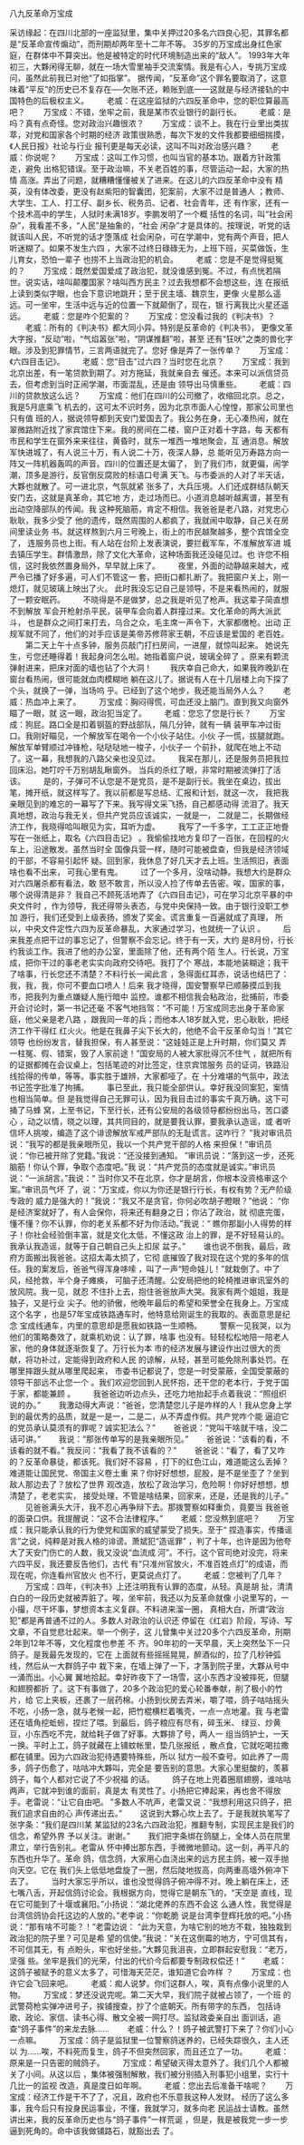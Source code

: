 ﻿八九反革命万宝成

采访缘起：在四川北部的一座监狱里，集中关押过20多名六四良心犯，其罪名都是“反革命宣传煽动”，而刑期却两年至十二年不等。
   35岁的万宝成出身红色家庭，在群体中不算突出。他是被特定的时代环境制造出来的“敌人”。
   1993年大年初三，大夥闲得无聊，就在一场大雪里袖手交流案情。我是有心人，专挑万宝成问，虽然此前我已对他“了如指掌”。
   据传闻，“反革命”这个罪名要取消了，这意味着“平反”的历史已不复存在──欠账不还，赖账到底一一这就是与经济接轨的中国特色的后极权主义。
   　　老威：在这座监狱的六四反革命中，您的职位算最高吧？
   　　万宝成：不错，坐牢之前，我是某市农业银行的副行长。
   　　老威：是吗？真有点奇怪。您对政治兴趣很浓？
   　　万宝成：谈不上。我在行业里出类拔萃，对党和国家各个时期的经济
   政策很熟悉，每次下发的文件我都要细细揣摸，《人民日报》社论与行业
   报刊更是每天必读，这叫不叫对政治感兴趣？
   　　老威：你说呢？
   　　万宝成：这叫工作习惯，也叫当官的基本功。跟着方针政策走，避免
   出格犯错误。至于政治嘛，不关老百姓的事，尽管运动一起，大家的热情
   高涨。弄出了问题，就糟糟懂懂被关了进来。在这儿的六四反革命中没有
   精英，没有体改委，更没有赵紫阳的智囊团，犯案前，大家不过是普通人
   ；教师、大学生、工人、打工仔、副乡长、税务员、记者、社会青年，还
   有作家，还有一个技术高中的学生，人狱时未满18岁。李鹏发明了一个概
   括性的名词，叫“社会闲杂”，我看差不多，“人民”是抽象的，“社会
   闲杂”才是具体的。按理说，听党的话就该叫人民，不听党的话才堕落成
   社会闲杂，可在学潮中，党有两个声音，把人听迷糊了。如果不发生六四
   ，大家不过终日碌碌无为，上班下班，买菜做饭，生儿育女，恐怕一辈子
   也捞不上当政治犯的机会。
   　　老威：您是不是觉得挺冤的？
   　　万宝成：既然爱国爱成了政治犯，就没谁感到冤。不过，有点恍若隔
   世。说实话，啥叫颠覆国家？啥叫西方民主？过去我想都不会想这些，连
   在报纸上读到类似字眼，也会下意识地跳开；至于民主墙、魏京生，更像
   火星那么遥远。可一坐牢，生活中远与近的位置一下就颠倒了，现在，银
   行离我比火星还遥远。
   　　老威：您是咋个犯案的？
   　　万宝成：您没看过我的《判决书》？
   　　老威：所有的《判决书》都大同小异。特别是反革命的《判决书》，
   更像文革大字报，“反动”啦，“气焰嚣张”啦，“阴谋推翻”啦，甚至
   还有“狂吠”之类的兽化字眼。涉及到犯罪情节，三言两语就完了。您好
   像是弄了一张传单？
   　　万宝成：《六四目击记》。
   　　老威：您“目击”过六四？当时您在北京？
   　　万宝成：我到北京出差，有一笔贷款到期了。对方拖延，我就亲自去
   催还。本来可以派信贷员去，但考虑到当时正闹学潮，市面混乱，还是由
   领导出马慎重些。
   　　老威：四川的贷款放这么远？
   　　万宝成：他们在四川的公司撤了，收缩回北京。总之，我是5月底乘飞
   机去的，这可太不识时务，因为北京市面人心惶惶，那家公司里也只有值
   班的人，据说领导都到天安门爱国去了。我公务在身，无心凑热闹，就在
   翠微路附近找了家宾馆住下来。我的房间在二楼，窗户正对着十字路，每
   天都有市民和学生在窗外来来往往，黄昏时，就东一堆西一堆地聚会，互
   通消息。解放军快进城了，有人说三十万，有人说二十万，夜深人静，总
   能听见万寿路方向一阵又一阵机器轰鸣的声音。四川的位置还是太偏了，
   到了我们市，就更偏，闹学潮，顶多是游行，反官倒反腐败的标语口号满
   天飞。与市委派的人对了半天话，大夥也就散了。可一进北京，气氛就紧
   张多了，大兵压境。人们还成群结队朝天安门去，这就是真革命，其它地
   方，走过场而已。小道消息越听越离谱，甚至有出动空降部队的传闻。我
   这种死脑筋，肯定不相信。我爸爸是老八路，对党忠心耿耿，我多少受了
   他的遗传，既然周围的人都疯了，我就闹中取静，自己关在房间里读业务
   书。就这样熬到六月三号晚上，街上的市民越聚越多，整个宾馆全空了，
   连服务员也上街。有人站在台阶上发表演说，要拦截军车，不准解放军进
   城去镇压学生。群情激昂，除了文化大革命，这种场面我还没碰见过。也
   许您不相信，这时我依然置身局外，早早就上床了。
   　　夜里，外面的动静越来越大，戒严令已播了好多遍，可人们不管这一
   套，把街口都扎断了。我把窗户关上，刚一熄灯，就见玻璃上映出了火。
   此时我没忘记自己是领导，不是来看热闹的，就服了一颗安眠药。
   　　不晓得是不是做梦，总之我是听见了枪声。我这辈子简直想不到解放
   军会开枪射杀平民，装甲车会向着人群撞过来。文化革命的两大派武斗，
   也是群众之间打来打去，乌合之众，毛主席一声令下，大家都缴枪。出动
   正规军就不同了，他们的对手应该是美帝苏修蒋家王朝，不应该是爱国的
   老百姓。
   　　第二天上午十点多钟，服务员敲门打扫房间，一进屋，就惊叫起来。
   她说先生，亏您还睡得着！我起身问怎么啦。她指着窗户说，玻璃全碎了
   。原来有颗流弹射进来，把床对面的墙也钻了个大洞！
   　　我庆幸自己命大，如果我昨晚趴在窗台看热闹，很可能就血肉模糊地
   躺在这儿了。据说有人在十几层楼上向下探了个头，就换了一弹，当场呜
   乎。已经到了这个地步，我还能当局外人么？
   　　老威：热血冲上来了。
   　　万宝成：胸闷得慌，可血还没上脑门。直到我又向窗外瞄了一眼，就
   这一眼，政治犯当定了。
   　　老威：您忘了您是行长？
   　　万宝成：狗屁。路口全是扣着钢盔的野战部队，隔几分钟，就有一辆
   装甲车冲过街口。我刚好瞄见，一个解放军在喝令一个小伙子站住。小伙
   子一慌，拔腿就跑。解放军单臂顺过冲锋枪，哒哒哒地一梭子，小伙子一
   个前扑，就爬在地上不动了。这一幕，我想我的八路父亲也没见过。
   　　我呆在那儿，还是服务员把我拉回床沿。她叮咛千万别胡乱瞅窗外。
   当兵的杀红了眼，非常时期被流弹打了活该。
   　　是的，子弹可不认您是不是党员，是不是副行长。我坐在桌边，拔出
   笔，摊开纸，就这样写了。我以前都是写总结、汇报和计划，就这一次，
   我把我亲眼见到的难忘的一幕写了下来。我写得文采飞扬，自己都感动得
   流泪了。我天真地想，政治与我无关，但共产党员应该诚实，一就是一，
   二就是二，长期做经济工作，我晓得哈叫眼见为实，耳听为虚。
   　　我写了一千多字，工工正正地誊写在一张纸上，取名《六四目击记》
   。我偷偷找地方复印了一百张，在回程的火车上，沿途散发。虽然当时全
   国像兵营一样，随时可能被盘查，但我是经济领域的干部，不容易引起怀
   疑。回到家，我休息了好几天才去上班。生活照旧，表面啥也看不出来，
   可我心里有鬼。
   　　过了一个多月，没啥动静。我想大约是群众对六四屠杀都有看法，敢
   怒不敢言，所以没人捡了传单去告密。唉，国家的事，哪个说得清是非？
   我自己不顾死活地弄了《六四目击记》，可在学习北京平暴的中央文件时
   ，作为领导，我还得带头表态，与党中央保持一致。由于银行没职工参加
   游行，我们还受到上级表扬，颁发了奖金。谎言重复一百遍就成了真理，
   所以，中央文件定性六四为反革命暴乱，大家通过学习，也就统一了认识
   。
   　　后来我差点把干过的事忘记了，但警察不会忘记。终于有一天，大约
   是8月份，行长约我谈工作。我进了他的办公室，里面除了他，还有两个陌
   生人。行长说，万宝成，把你干过的事老老实实向政府交待吧。我打了个
   寒战，本能地装糊途；我干了啥事，行长您还不清楚？不料行长一闻此言
   ，急得面红耳赤，说话也结巴了：我，我，我，你可不要血口喷人！后来
   我才晓得，国安警察早已顺藤摸瓜到我市，把我列为重点嫌疑人施行暗中
   监控。谁都不相信我会粘政治，批捕前，市委开会讨论时，第一书记还毫
   不客气地挡驾：“不可能！万宝成同志出身于革命家庭，他父亲是老八路
   ，跟我同一年的兵；而他本人18岁就入党，忠心耿耿，把经济工作干得红
   红火火。他是在我鼻子尖下长大的，他绝不会干反革命勾当！”其它领导
   也纷纷发言，替我担保，有人甚至说：“这娃娃正是上升时期，你们莫又
   弄一柱冤、假、错案，毁了人家前途！”国安局的人被大家批得沉不住气
   ，就把所有的证据都摊在会议桌上，包括笔迹的对比签定，住京宾馆服务
   员的证词，铁路沿线拾得的传单，等等。事实胜于雄辨，大家都哑了。在
   十分难堪的气氛中，政法书记签字批准了拘捕。
   　　事已至此，我只能全部供认。幸好我没同案犯，案情也相当简单。但
   是我觉得自己无罪可认，因为我目击过的事实千真万确。这下可捅了马蜂
   窝，上至书记，下至行长，还有公安局的各级领导都纷纷出马，苦口婆心
   ，动之以情，晓之以理，其共同目的，就是要我认罪，要我承认造谣，或
   者听信坏人挑唆，编造了这个诽谤解放军戒严部队的无耻谎言。这咋行？
   ”我对审讯员说：“我写的都是我亲眼所见，我以一个共产党干部的人格
   来担保！”审讯员说：“你已被开除了党籍。”我说：“还没接到通知。
   ”审讯员说：“落到这一步，还死脑筋！你认个罪，争取个态度吧。”我
   说：“共产党员的态度就是诚实。”审讯员说：“一派胡言。”我说：“
   当时你又不在北京，你才是胡言，你根本没资格审这个案。”审讯员气坏
   了，说：“万宝成，你以为你还是银行行长，有权有势？无产阶级专政的
   威力是强大的！”我说：“我又不是贪官，你何必吹胡子瞪眼？”他说：
   “你是经济案就好了，有人会保你，将来还有翻身之日；你沾了政治，就
   彻底完蛋，懂不懂？你不认罪，你的老关系都不好为你活动。”我说：“
   瞧你那副小人得势的样子！你社会经验倒丰富，就是文化太低，不懂这政
   治上的罪，是不好轻易认的。我承认我造谣，就等于自己朝自己头上扣尿
   盆子。”
   　　谁也说不倒我，最后，政府方面搬出我爸爸。这招太毒太损了，它彻
   底摧毁了我对现在这个党的多年的信任。我的案发后，爸爸气得浑身哆嗦
   ，叫了一声“短命娃儿！”就栽倒了。中了风，经抢救，半个身子瘫痪，
   可脑子还清醒。公安局把他的轮椅推进审讯室外的放风院。我一见，就忍
   不住扑上去，抱住爸爸放声大哭。我家有两个姐姐，我是独子，又是行业
   尖子。他的骄傲，他晚年最后的希望和荣誉全在我身上。万宝成这个名字
   ，也是57年宝成铁路通车时，他特意给刚诞生的我取的。表面意思是纪念
   宝成线通车，内里的意思却是愿我如铁路一生顺畅。
   　　警察一见我哭，以为他们的策略奏效了，就乘机劝说：认了罪，啥事
   也没有。轻轻松松地陪一陪老人家，他的身体就逐渐恢复了。万行长为本
   市的经济发展与建设作出过很大的贡献，将功补过，定能得到政府和人民
   的谅解，从轻，甚至可能免除刑事处罚。在哪里摔跟头就从哪里爬起来，
   市委书记都说了，您是一时受蒙蔽，全国受蒙蔽的领导干部远不止您一个
   。我们欢迎您回到人民怀抱，还干您的老本行，于党于国于家，都能兼顾
   。
   　　我爸爸边听边点头，还吃力地抬起手点着我说：“照组织说的办。”
   　　我激动得大声说：“爸爸，您清楚您儿子是咋样的人！我从您身上学
   到的最优秀的品质，就是一是一，二是二，从不弄虚作假。共产党咋个能
   逼迫它的党员承认莫须有的罪呢？诚实犯法么？”
   　　爸爸说：“党叫干啥就干啥，没二话可讲。”
   　　我说：“那张传单写的是我亲眼所见。”
   　　爸爸说：“该看的看，不该看的就不看。”
    我反问：“我看了我不该看的？”
   　　爸爸说：“看了，看了又咋的？反革命暴徒，都该死。我们好不容易
   ，打下的红色江山，难道能这么丢掉？难道能让国民党、帝国主义卷土重
   来？你好好想想，屁股，是不是坐歪了？坐到敌人那边去了？放松了世界
   观改造，放松了政治学习，危险啊！你好好想想，想清楚了，老老实实，
   接受处理，不管是啥结果，回家来，还是，还是我的儿子。”
   　　见爸爸满头大汗，我不忍心再争辩下去。那拨警察如释重负，竟要当
   我爸爸的面录口供。我提醒说：“这不合法律程序。”
   　　老威：您没熬到底吧？
   　　万宝成：我只能承认我的行为使党和国家的威望蒙受了损失。至于“
   捏造事实，传播谣言”之说，纯粹是对我人格的诽谤。萧斌犯“造谣罪”
   ，判了十年，也许是因为他夸大了天安门伤亡的人数，我又没说“血流成
   河”。不行。这个官司绝对没完，将来六四平反，我还要反告他们，古代
   有“只准州官放火，不准百姓点灯”的成语，而现在呢，你连看州官放火
   也不行，更莫说点灯了。
   　　老威：您被判了几年？
   　　万宝成：四年，《判决书》上还注明我有认罪的态度，从轻。真是胡
   扯，清清白白的一段历史就被弄脏了。唉，坐牢前，我还以为反革命就像
   小说里写的，一小撮，尽干坏事，梦想资本主义复辟。不料进来溜一圈，
   真相大白，所谓“政治犯”都是再普通不过的人。多数人对政治的认识还
   停留在《红岩》阶段，写诗、写文章，不自觉悲壮起来。举一个例子，这
   儿曾集中关过20多个六四反革命，刑期2年到12年不等，文化程度也参差
   不
   齐。90年初的一天早晨，天上突然坠下一只鸽子。是我最先发现的，它在
   上面就有些摇摇晃晃，醉酒似的，拉了几秒钟弧线，然后从一大群鸽子中
   栽下来，在墙上弹了一下，才落到院子里，大夥从号中一涌而出。小心翼
   翼地拾起。幸好昨夜下了一场雪，这小东西才没被摔死，但腿和翅膀都折
   了。这下有事做了，20多个政治犯的爱心轮番奉献，削了极小的竹片，给
   它上夹板，还裹了一层药棉。小扬到伙房去弄米，嚼了喂，鸽子咕咕摇头
   不吃，小扬一急，就与老候一起，把竹棍横栏着嘴壳，一点一点地灌。我
   与老雷还在墙角挖蚯蚓，捏烂了喂。到最后，鸽子粮应有尽有，碎玉米、
   绿豆、炒黄豆，小东西吃不完，就给耗子做了好事。大夥排了号，两人一
   组当鸽护士，一天一换。平时上工，鸽子就藏在上铺蚊帐里，垫几张报纸
   ，散点食，它就吃喝拉撒都在铺里。因为六四政治犯待遇要特殊些，所以
   狱方一般不查号。如此养了一周多，鸽子伤愈了，咕咕冲大夥叫，完全是
   要告别的意思。大家心里挺酸的，羡慕鸽子，每个人都对它说了不少祝福
   的话。
   　　鸽子在地上兜着圈扇翅膀，谁咕咕两声，它就冲到谁的面前，真是太
   有灵性了。小扬把它捧起来，再也舍不得放手。老雷说：“让它自由吧。
   ”多数人不吭声，老雷又说：“我想利用这只鸽子，把我们追求自由的心
   声传递出去。”
   　　这说到大夥心坎上去了。于是我就执笔写了张字条：“我们是四川某
   某监狱的23名六四政治犯，推翻专制，实现民主是我们的信念，希望外界
   予以关注。谢谢。”
   　　我们把字条绑在鸽腿上，全体人员在院里肃立，举行告别礼。老雷从
   怀中捧出那东西，手微微地颤动。这一刻，再平凡的东西也升华了。革命
   鸽，信念鸽，大家用心血浇出来的远方民主鸽，被一双手抛向天空。它在
   我们头上低低地盘旋了一圈，然后陡地拔高，向两重高墙外俯冲下去了。
   　　当时大家忘乎所以，谁也没觉得鸽子俯冲得不对。晚上躺在床上，还
   七嘴八舌，开起信鸽讨论会。我根据方向，觉得它是朝东飞的，“天空是
   直线，现在它可能到了十堰或襄阳。”小扬说：“湖北佬养的东西不会这
   么通人性，我觉得是台湾信鸽协会托这边的人放的。”老李说：“你乾脆
   说是台湾李登辉托放的吧。”小扬说：“那有啥不可能？！”老雷边说：
   “此为天意，为啥它别的地方不栽，独独栽到政治犯的院子里？可见是希
   望的信使。”我说：“关在这倒霉的地方，宁可信其有，不可信其无，有
   点盼头，牢也好坐些。”大夥见我沮丧，立即群起安慰我：“老万，坚强
   些。坐牢是我们的光荣，付出的代价今后都要专制政权偿还！”
   　　老威：这鸽子被赋予的意义太多了，可惜海天茫茫，谁知道它会咋样
   ？
   　　万宝成：也许它会飞回来吧。
   　　老威：痴人说梦。你们这群人，唉，真有点像小说里的人物。
   　　万宝成：梦还没说完呢。第二天大早，我们院子就被占领了，一个班
   的武警荷枪实弹冲进号子，挨铺搜查，抄了个底朝天。所有带字的东西，
   包括诗歌、政论、家信、读书心得、散文全被一网打尽。监狱政委亲自出
   面训话，追查“鸽子事件”的来龙去脉……
   　　老威：什么？！鸽子被武警打下来了？你们小心一点嘛。
   　　万宝成：鸽子是监狱里一位警察鸽迷养的，已经失踪很久，主人还以
   为……唉，不料死而复生，鸽子不但突然回家，而且还立了一功。
   　　老威：原来是一只告密的贼鸽子。
   　　万宝成：希望破灭得太意外了。我们几个人都被关了小间。从这以后
   ，集体被强制解散，我们被分别插入刑事犯小组里，实行十几比一的监视
   改造，真是度日如年啊。
   　　老威：您出去后准备干啥呢？
   　　万宝成：经济工作是干不了了，况且，政府也不乐意我这种人发财。
   经历了这么多事，我今后只有投身民运事业，不懂，我就学习，就多向老
   民运战士请教。虽然讲出来，我的反革命历史也与“鸽子事件”一样荒诞
   ，但是，我是被我党一步一步逼到死角的。命中该我做铺路石，就豁出去
   了。